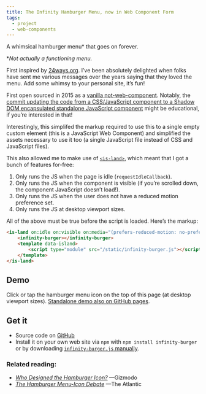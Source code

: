 ```yaml
---
title: The Infinity Hamburger Menu, now in Web Component Form
tags:
  - project
  - web-components
---
```


A whimsical hamburger menu* that goes on forever.

*_Not actually a functioning menu._

First inspired by [24ways.org](https://www.zachleat.com/twitter/673503114096345089/). I’ve been absolutely delighted when folks have sent me various messages over the years saying that they loved the menu. Add some whimsy to your personal site, it’s fun!

First open sourced in 2015 as a [vanilla not-web-component](/web/infinity-burger/). Notably, the [commit updating the code from a CSS/JavaScript component to a Shadow DOM encapsulated standalone JavaScript component](https://github.com/zachleat/infinity-burger/commit/defc3d6de4e24153c9f6bdc8f390e36f12fc3e3e) might be educational, if you’re interested in that!

Interestingly, this simplifed the markup required to use this to a single empty custom element (this is a JavaScript Web Component) and simplified the assets necessary to use it too (a single JavaScript file instead of CSS and JavaScript files).

This also allowed me to make use of [`<is-land>`](https://www.11ty.dev/docs/plugins/partial-hydration/), which meant that I got a bunch of features for-free:

1. Only runs the JS when the page is idle (`requestIdleCallback`).
1. Only runs the JS when the component is visible (if you’re scrolled down, the component JavaScript doesn’t load!).
1. Only runs the JS when the user does not have a reduced motion preference set.
1. Only runs the JS at desktop viewport sizes.

All of the above must be true before the script is loaded. Here’s the markup:

```html
<is-land on:idle on:visible on:media="(prefers-reduced-motion: no-preference) and (min-width: 61.1875em)">
	<infinity-burger></infinity-burger>
	<template data-island>
		<script type="module" src="/static/infinity-burger.js"></script>
	</template>
</is-land>
```

## Demo

Click or tap the hamburger menu icon on the top of this page (at desktop viewport sizes). [Standalone demo also on GitHub pages](https://zachleat.github.io/infinity-burger/demo.html).

## Get it

* Source code on [GitHub](https://github.com/zachleat/infinity-burger)
* Install it on your own web site via `npm` with `npm install infinity-burger` or by downloading [`infinity-burger.js` manually](https://github.com/zachleat/infinity-burger/blob/main/infinity-burger.js).

### Related reading:

 * [_Who Designed the Hamburger Icon?_](http://gizmodo.com/who-designed-the-iconic-hamburger-icon-1555438787) —Gizmodo
 * [_The Hamburger Menu-Icon Debate_](http://www.theatlantic.com/product/archive/2014/08/the-hamburger-menu-debate/379145/) —The Atlantic

